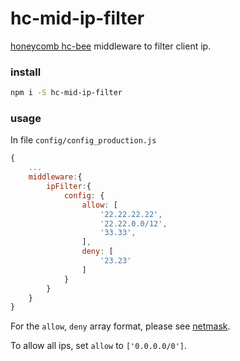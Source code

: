 # hc-mid-ip-filter

[honeycomb hc-bee](https://github.com/node-honeycomb/hc-bee) middleware to filter client ip.

### install

```sh
npm i -S hc-mid-ip-filter
```

### usage

In file `config/config_production.js`

```js
{
    ...
    middleware:{
        ipFilter:{
            config: {
                allow: [
                    '22.22.22.22',
                    '22.22.0.0/12',
                    '33.33',
                ],
                deny: [
                    '23.23'
                ]
            }
        }
    }
}

```

For the `allow`, `deny` array format, please see [netmask](https://github.com/rs/node-netmask).

To allow all ips, set `allow` to `['0.0.0.0/0']`.
